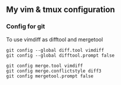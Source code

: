 ## My vim & tmux configuration

### Config for git
To use vimdiff as difftool and mergetool
```
git config --global diff.tool vimdiff
git config --global difftool.prompt false
```
```
git config merge.tool vimdiff
git config merge.conflictstyle diff3
git config mergetool.prompt false
```
